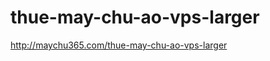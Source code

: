 thue-may-chu-ao-vps-larger
==========================

http://maychu365.com/thue-may-chu-ao-vps-larger
